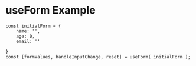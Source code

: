# useForm Example

```
const initialForm = {
    name: '',
    age: 0,
    email: ''

}
const [formValues, handleInputChange, reset] = useForm( initialForm );
```